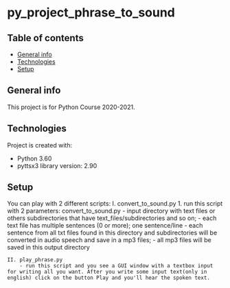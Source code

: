 # py_project_phrase_to_sound
## Table of contents
* [General info](#general-info)
* [Technologies](#technologies)
* [Setup](#setup)

## General info
This project is for Python Course 2020-2021.
	
## Technologies
Project is created with:
* Python 3.60
* pyttsx3 library version: 2.90
	
## Setup
You can play with 2 different scripts:
    I.  convert_to_sound.py
        1. run this script with 2 parameters: convert_to_sound.py <dir1> <dir2>
            <dir1> - input directory with text files or others subdirectories that have text_files/subdirectories and so on;
                - each text file has multiple sentences (0 or more); one sentence/line
                - each sentence from all txt files found in this directory and subdirectories will be converted in audio speech and save in a mp3 files;
            <dir2> - all mp3 files will be saved in this output directory


    II. play_phrase.py
        - run this script and you see a GUI window with a textbox input for writing all you want. After you write some input text(only in english) click on the button Play and you'll hear the spoken text.
